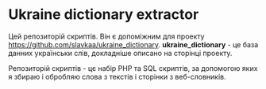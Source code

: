 # Ukraine dictionary extractor

Цей репозиторій скриптів. Він є допоміжним для проекту https://github.com/slavkaa/ukraine_dictionary. 
**ukraine_dictionary** - це база данних українськи слів, докладніше описано на сторінці проекту.

Репозиторій скриптів - цє набір PHP та SQL скриптів, за допомогою яких я збираю і обробляю слова з текстів і сторінки з веб-словників.
